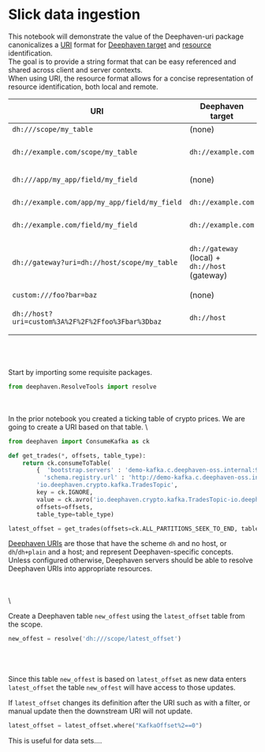 # **Slick data ingestion**

This notebook will demonstrate the value of the Deephaven-uri package canonicalizes a [URI](https://en.wikipedia.org/wiki/Uniform_Resource_Identifier) format for
[Deephaven target](src/main/java/io/deephaven/uri/DeephavenTarget.java) and
[resource](src/main/java/io/deephaven/uri/StructuredUri.java) identification.
\
The goal is to provide a string format that can be easy referenced and shared across client and server contexts.
\
When using URI, the resource format allows for a concise representation of resource identification, both local and remote. 

| URI                                               | Deephaven target                               | Type                    | Type-specific information                        |
|-------------------------------------------------- | ---------------------------------------------- | ----------------------- | ------------------------------------------------ |
| `dh:///scope/my_table`                            | (none)                                         | scope                   | variableName=`my_table`                          |
| `dh://example.com/scope/my_table`                 | `dh://example.com`                             | remote + scope          | variableName=`my_table`                          |
| `dh:///app/my_app/field/my_field`                 | (none)                                         | app                     | applicationId=`my_app` fieldName=`my_field`      |
| `dh://example.com/app/my_app/field/my_field`      | `dh://example.com`                             | remote + app            | applicationId=`my_app` fieldName=`my_field`      |
| `dh://example.com/field/my_field`                 | `dh://example.com`                             | remote + field          | applicationId=`example.com` fieldName=`my_field` |
| `dh://gateway?uri=dh://host/scope/my_table`       | `dh://gateway` (local) + `dh://host` (gateway) | remote + remote + scope | variableName=`my_table`                          |
| `custom:///foo?bar=baz`                           | (none)                                         | custom                  | (custom)                                         |
| `dh://host?uri=custom%3A%2F%2F%2Ffoo%3Fbar%3Dbaz` | `dh://host`                                    | remote + custom         | (custom)                                         |

\
\
\
Start by importing some requisite packages. 

```python
from deephaven.ResolveTools import resolve
```
\
\
In the prior notebook you created a ticking table of crypto prices.  We are going to create a URI based on that table. 
\

```python
from deephaven import ConsumeKafka as ck

def get_trades(*, offsets, table_type):
    return ck.consumeToTable(
        {  'bootstrap.servers' : 'demo-kafka.c.deephaven-oss.internal:9092',
          'schema.registry.url' : 'http://demo-kafka.c.deephaven-oss.internal:8081' },
        'io.deephaven.crypto.kafka.TradesTopic',
        key = ck.IGNORE,
        value = ck.avro('io.deephaven.crypto.kafka.TradesTopic-io.deephaven.crypto.Trade'),
        offsets=offsets,
        table_type=table_type)

latest_offset = get_trades(offsets=ck.ALL_PARTITIONS_SEEK_TO_END, table_type='stream')

```


[Deephaven URIs](src/main/java/io/deephaven/uri/DeephavenUri.java) are those that have the scheme `dh` and no host,
or `dh`/`dh+plain` and a host; and represent Deephaven-specific concepts. Unless configured otherwise, Deephaven servers
should be able to resolve Deephaven URIs into appropriate resources.

\
\
\

Create a Deephaven table `new_offest` using the `latest_offset` table from the scope.

```python
new_offest = resolve('dh:///scope/latest_offset')
```
\
\
\
Since this table `new_offest` is based on `latest_offset` as new data enters `latest_offset` the table `new_offest` will have access to those updates.

If `latest_offset` changes its definition after the URI such as with a filter, or manual update then the downstream URI will not update.

```python
latest_offset = latest_offset.where("KafkaOffset%2==0")
```

This is useful for data sets.... 
